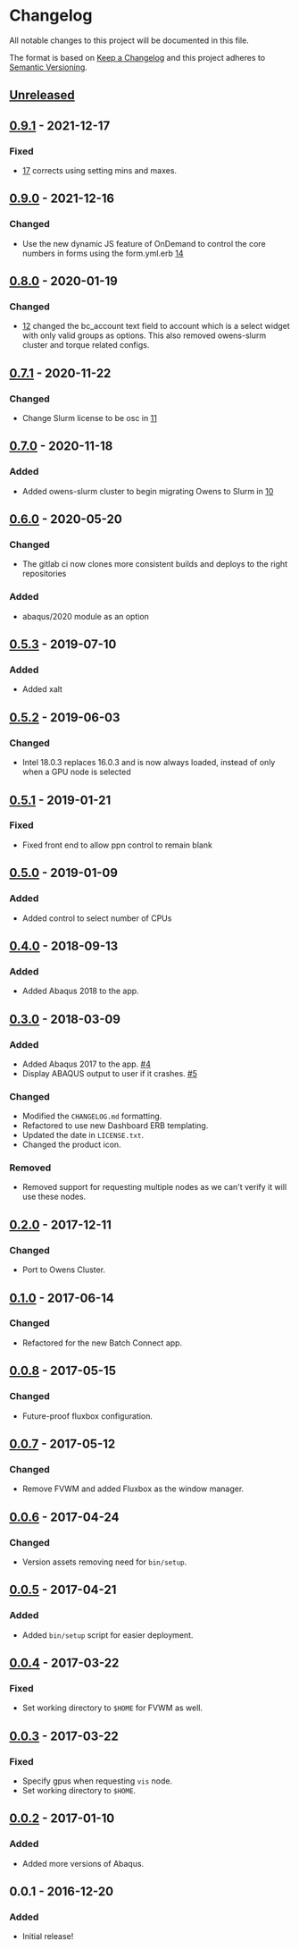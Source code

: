 # Changelog
All notable changes to this project will be documented in this file.

The format is based on [Keep a Changelog](http://keepachangelog.com/en/1.0.0/)
and this project adheres to [Semantic Versioning](http://semver.org/spec/v2.0.0.html).

## [Unreleased]
## [0.9.1] - 2021-12-17

### Fixed
- [17](https://github.com/OSC/bc_osc_abaqus/pull/17) corrects using setting mins and maxes.

## [0.9.0] - 2021-12-16
### Changed
- Use the new dynamic JS feature of OnDemand to control the core numbers in forms using the form.yml.erb
  [14](https://github.com/OSC/bc_osc_abaqus/pull/14)

## [0.8.0] - 2020-01-19
### Changed
- [12](https://github.com/OSC/bc_osc_abaqus/pull/12) changed the bc_account text field
  to account which is a select widget with only valid groups as options. This also removed
  owens-slurm cluster and torque related configs.

## [0.7.1] - 2020-11-22
### Changed
- Change Slurm license to be osc in
  [11](https://github.com/OSC/bc_osc_abaqus/pull/11)

## [0.7.0] - 2020-11-18
### Added
- Added owens-slurm cluster to begin migrating Owens to Slurm in
  [10](https://github.com/OSC/bc_osc_abaqus/pull/10)

## [0.6.0] - 2020-05-20
### Changed
- The gitlab ci now clones more consistent builds and deploys to the right repositories

### Added
- abaqus/2020 module as an option

## [0.5.3] - 2019-07-10
### Added
- Added xalt

## [0.5.2] - 2019-06-03
### Changed
- Intel 18.0.3 replaces 16.0.3 and is now always loaded, instead of only when a GPU node is selected

## [0.5.1] - 2019-01-21
### Fixed
- Fixed front end to allow ppn control to remain blank

## [0.5.0] - 2019-01-09
### Added
- Added control to select number of CPUs

## [0.4.0] - 2018-09-13
### Added
- Added Abaqus 2018 to the app.

## [0.3.0] - 2018-03-09
### Added
- Added Abaqus 2017 to the app.
  [#4](https://github.com/OSC/bc_osc_abaqus/issues/4)
- Display ABAQUS output to user if it crashes.
  [#5](https://github.com/OSC/bc_osc_abaqus/issues/5)

### Changed
- Modified the `CHANGELOG.md` formatting.
- Refactored to use new Dashboard ERB templating.
- Updated the date in `LICENSE.txt`.
- Changed the product icon.

### Removed
- Removed support for requesting multiple nodes as we can't verify it will use
  these nodes.

## [0.2.0] - 2017-12-11
### Changed
- Port to Owens Cluster.

## [0.1.0] - 2017-06-14
### Changed
- Refactored for the new Batch Connect app.

## [0.0.8] - 2017-05-15
### Changed
- Future-proof fluxbox configuration.

## [0.0.7] - 2017-05-12
### Changed
- Remove FVWM and added Fluxbox as the window manager.

## [0.0.6] - 2017-04-24
### Changed
- Version assets removing need for `bin/setup`.

## [0.0.5] - 2017-04-21
### Added
- Added `bin/setup` script for easier deployment.

## [0.0.4] - 2017-03-22
### Fixed
- Set working directory to `$HOME` for FVWM as well.

## [0.0.3] - 2017-03-22
### Fixed
- Specify gpus when requesting `vis` node.
- Set working directory to `$HOME`.

## [0.0.2] - 2017-01-10
### Added
- Added more versions of Abaqus.

## 0.0.1 - 2016-12-20
### Added
- Initial release!

[Unreleased]: https://github.com/OSC/bc_osc_abaqus/compare/v0.9.1...HEAD
[0.9.1]: https://github.com/OSC/bc_osc_abaqus/compare/v0.9.0...v0.9.1
[0.9.0]: https://github.com/OSC/bc_osc_abaqus/compare/v0.8.0...v0.9.0
[0.8.0]: https://github.com/OSC/bc_osc_abaqus/compare/v0.7.1...v0.8.0
[0.7.1]: https://github.com/OSC/bc_osc_abaqus/compare/v0.7.0...v0.7.1
[0.7.0]: https://github.com/OSC/bc_osc_abaqus/compare/v0.6.0...v0.7.0
[0.6.0]: https://github.com/OSC/bc_osc_abaqus/compare/v0.5.3...v0.6.0
[0.5.3]: https://github.com/OSC/bc_osc_abaqus/compare/v0.5.2...v0.5.3
[0.5.2]: https://github.com/OSC/bc_osc_abaqus/compare/v0.5.1...v0.5.2
[0.5.1]: https://github.com/OSC/bc_osc_abaqus/compare/v0.5.0...v0.5.1
[0.5.0]: https://github.com/OSC/bc_osc_abaqus/compare/v0.4.0...v0.5.0
[0.4.0]: https://github.com/OSC/bc_osc_abaqus/compare/v0.3.0...v0.4.0
[0.3.0]: https://github.com/OSC/bc_osc_abaqus/compare/v0.2.0...v0.3.0
[0.2.0]: https://github.com/OSC/bc_osc_abaqus/compare/v0.1.0...v0.2.0
[0.1.0]: https://github.com/OSC/bc_osc_abaqus/compare/v0.0.8...v0.1.0
[0.0.8]: https://github.com/OSC/bc_osc_abaqus/compare/v0.0.7...v0.0.8
[0.0.7]: https://github.com/OSC/bc_osc_abaqus/compare/v0.0.6...v0.0.7
[0.0.6]: https://github.com/OSC/bc_osc_abaqus/compare/v0.0.5...v0.0.6
[0.0.5]: https://github.com/OSC/bc_osc_abaqus/compare/v0.0.4...v0.0.5
[0.0.4]: https://github.com/OSC/bc_osc_abaqus/compare/v0.0.3...v0.0.4
[0.0.3]: https://github.com/OSC/bc_osc_abaqus/compare/v0.0.2...v0.0.3
[0.0.2]: https://github.com/OSC/bc_osc_abaqus/compare/v0.0.1...v0.0.2
